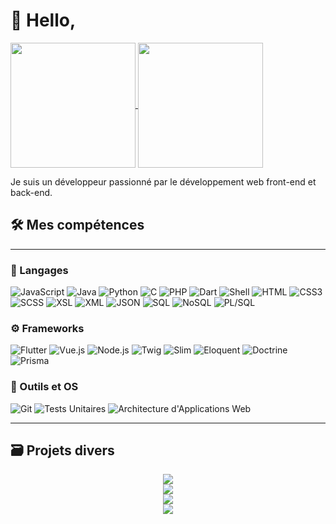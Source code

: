 # 👋 Hello,

<a href="https://github.com/Aliec-AQ">
  <img height=200 align="center" src="https://github-readme-stats.vercel.app/api?username=Aliec-AQ&theme=great-gatsby" />
</a>
<a href="https://github.com/Aliec-AQ#langages">
  <img height=200 align="center" src="https://github-readme-stats.vercel.app/api/top-langs/?username=Aliec-AQ&theme=great-gatsby&layout=compact&langs_count=8&card_width=320" />
</a>

Je suis un développeur passionné par le développement web front-end et back-end.

## 🛠️ Mes compétences
***
### 📜 Langages
![JavaScript](https://img.shields.io/badge/JavaScript-F7DF1E?logo=javascript&logoColor=black)
![Java](https://img.shields.io/badge/Java-007396?logo=java&logoColor=white)
![Python](https://img.shields.io/badge/Python-3776AB?logo=python&logoColor=white)
![C](https://img.shields.io/badge/C-A8B9CC?logo=c&logoColor=black)
![PHP](https://img.shields.io/badge/PHP-777BB4?logo=php&logoColor=white)
![Dart](https://img.shields.io/badge/Dart-0175C2?logo=dart&logoColor=white)
![Shell](https://img.shields.io/badge/Shell-4EAA25?logo=gnu-bash&logoColor=white)
![HTML](https://img.shields.io/badge/HTML5-E34F26?logo=html5&logoColor=white)
![CSS3](https://img.shields.io/badge/CSS3-1572B6?logo=css3&logoColor=white)
![SCSS](https://img.shields.io/badge/SCSS-CC6699?logo=sass&logoColor=white)
![XSL](https://img.shields.io/badge/XSL-EB8C00?logo=w3c&logoColor=white)
![XML](https://img.shields.io/badge/XML-FF6600?logo=xml&logoColor=white)
![JSON](https://img.shields.io/badge/JSON-000000?logo=json&logoColor=white)
![SQL](https://img.shields.io/badge/SQL-336791?logo=sql&logoColor=white)
![NoSQL](https://img.shields.io/badge/NoSQL-005571?logo=nosql&logoColor=white)
![PL/SQL](https://img.shields.io/badge/PLSQL-F80000?logo=oracle&logoColor=white)

### ⚙️ Frameworks
![Flutter](https://img.shields.io/badge/Flutter-02569B?logo=flutter&logoColor=white)
![Vue.js](https://img.shields.io/badge/Vue.js-4FC08D?logo=vue.js&logoColor=white)
![Node.js](https://img.shields.io/badge/Node.js-339933?logo=node.js&logoColor=white)
![Twig](https://img.shields.io/badge/Twig-339933?logo=twig&logoColor=white)
![Slim](https://img.shields.io/badge/Slim-74B9FF?logo=slim&logoColor=white)
![Eloquent](https://img.shields.io/badge/Eloquent-FF2D20?logo=eloquent&logoColor=white)
![Doctrine](https://img.shields.io/badge/Doctrine-FF6C37?logo=doctrine&logoColor=white)
![Prisma](https://img.shields.io/badge/Prisma-2D3748?logo=prisma&logoColor=white)

### 🧰 Outils et OS
![Git](https://img.shields.io/badge/Git-F05032?logo=git&logoColor=white)
![Tests Unitaires](https://img.shields.io/badge/Tests%20Unitaires-E34F26?logo=testing-library&logoColor=white)
![Architecture d'Applications Web](https://img.shields.io/badge/Architecture%20d'Applications%20Web-007ACC?logo=web&logoColor=white)

***
## 🗃️ Projets divers 
<div style="display:grid; grid: 1fr 1fr; justify-items: center;">
<a href="https://github.com/Aliec-AQ/tower-defense">
  <img align="center" src="https://github-readme-stats.vercel.app/api/pin/?username=Aliec-AQ&repo=tower-defense&theme=great-gatsby" />
</a>
<a href="https://github.com/Aliec-AQ/manga-site">
  <img align="center" src="https://github-readme-stats.vercel.app/api/pin/?username=Aliec-AQ&repo=manga-site&theme=great-gatsby" />
</a>
<a href="https://github.com/Aliec-AQ/Interop-circulation">
  <img align="center" src="https://github-readme-stats.vercel.app/api/pin/?username=Aliec-AQ&repo=Interop-circulation&theme=great-gatsby" />
</a>
<a href="https://github.com/Aliec-AQ/Interop-atmosphere">
  <img align="center" src="https://github-readme-stats.vercel.app/api/pin/?username=Aliec-AQ&repo=Interop-atmosphere&theme=great-gatsby" />
</a>
</div>




